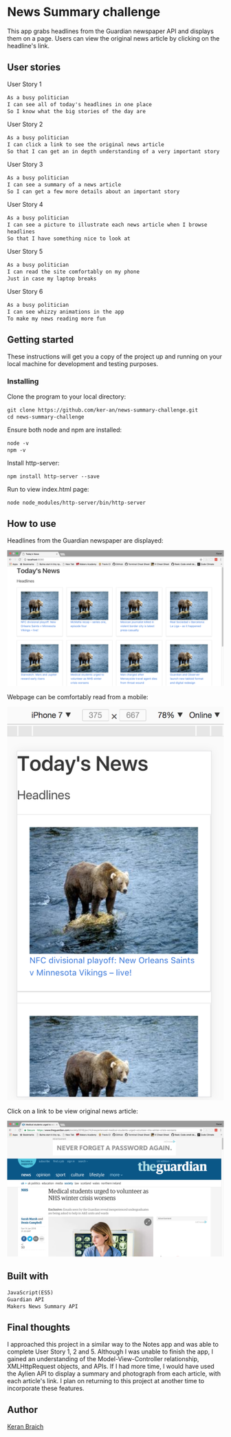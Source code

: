 # News Summary challenge

This app grabs headlines from the Guardian newspaper API and displays them on a page. Users can view the original news article by clicking on the headline's link.

## User stories

User Story 1

```
As a busy politician
I can see all of today's headlines in one place
So I know what the big stories of the day are
```

User Story 2

```
As a busy politician
I can click a link to see the original news article
So that I can get an in depth understanding of a very important story
```

User Story 3

```
As a busy politician
I can see a summary of a news article
So I can get a few more details about an important story
```

User Story 4

```
As a busy politician
I can see a picture to illustrate each news article when I browse headlines
So that I have something nice to look at
```

User Story 5

```
As a busy politician
I can read the site comfortably on my phone
Just in case my laptop breaks
```

User Story 6

```
As a busy politician
I can see whizzy animations in the app
To make my news reading more fun
```

## Getting started

These instructions will get you a copy of the project up and running on your local machine for development and testing purposes.

### Installing

Clone the program to your local directory:

```
git clone https://github.com/ker-an/news-summary-challenge.git
cd news-summary-challenge
```

Ensure both node and npm are installed:

```
node -v
npm -v
```

Install http-server:

```
npm install http-server --save
```

Run to view index.html page:

```
node node_modules/http-server/bin/http-server
```

## How to use

Headlines from the Guardian newspaper are displayed:

![ScreenShot](images/news-summary-screenshot.png)

Webpage can be comfortably read from a mobile:

![ScreenShot](images/iphone-screenshot.png)

Click on a link to be view original news article:

![ScreenShot](images/guardian-screenshot.png)

## Built with

```
JavaScript(ES5)
Guardian API
Makers News Summary API
```

## Final thoughts

I approached this project in a similar way to the Notes app and was able to complete User Story 1, 2 and 5. Although I was unable to finish the app, I gained an understanding of the Model-View-Controller relationship, XMLHttpRequest objects, and APIs. If I had more time, I would have used the Aylien API to display a summary and photograph from each article, with each article's link. I plan on returning to this project at another time to incorporate these features.

## Author

[Keran Braich](https://github.com/ker-an)
